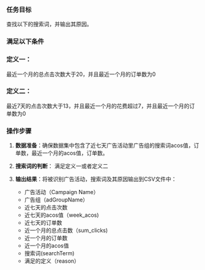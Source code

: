 ### 任务目标
查找以下的搜索词，并输出其原因。

### 满足以下条件

### 定义一：
最近一个月的总点击次数大于20，并且最近一个月的订单数为0

### 定义二：
最近7天的点击次数大于13，并且最近一个月的花费超过7，并且最近一个月的订单数为0



### 操作步骤
1. **数据准备**：确保数据集中包含了近七天广告活动里广告组的搜索词acos值，订单数，最近一个月的acos值，订单数。

2. **搜索词的判断**：
   满足定义一或者定义二

4. **输出结果**：将被识别广告活动，搜索词及其原因输出到CSV文件中：
   - 广告活动（Campaign Name）
   - 广告组（adGroupName）
   - 近七天的点击次数
   - 近七天的acos值（week_acos)
   - 近七天的订单数
   - 近一个月的总点击数（sum_clicks)
   - 近一个月的订单数
   - 近一个月的acos值
   - 搜索词(searchTerm)
   - 满足的定义（reason）
